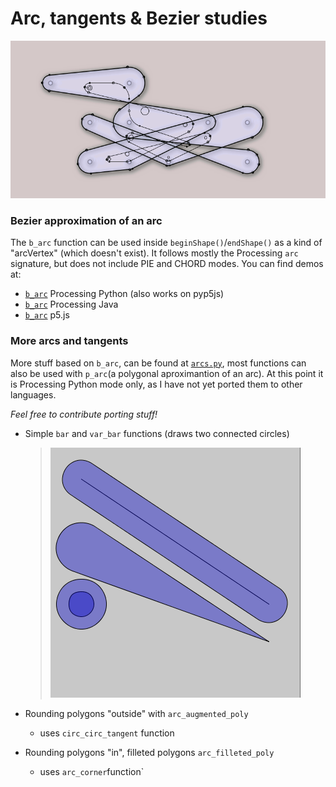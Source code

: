 #  Arc, tangents & Bezier studies

![](https://raw.githubusercontent.com/villares/arc_tangents_and_bezier_studies/master/villares_filleted_and_arc_augmented_polys/sketch_2020_09_26a.gif)

### Bezier approximation of an arc

The `b_arc` function can be used inside `beginShape()`/`endShape()` as a kind of "arcVertex" (which doesn't exist). It follows mostly the Processing `arc` signature, but does not include PIE and CHORD modes. You can find demos at:

  - [`b_arc`](/villares_bezier_arc_aproximation/villares_bezier_arc_aproximation.pyde) Processing Python (also works on pyp5js)
  - [`b_arc`](/villares_bezier_arc_aproximation_java/villares_bezier_arc_aproximation_java.pde) Processing Java 
  - [`b_arc`](/villares_bezier_arc_aproximation_p5js/villares_bezier_arc_aproximation_p5js.js) p5.js

### More arcs and tangents

More stuff based on `b_arc`, can be found at [`arcs.py`](https://raw.githubusercontent.com/villares/villares/master/arcs.py), most functions can also be used with `p_arc`(a polygonal aproximantion of an arc). At this point it is Processing Python mode only, as I have not yet ported them to other languages.

*Feel free to contribute porting stuff!*

- Simple `bar` and `var_bar` functions (draws two connected circles)
  > ![](https://raw.githubusercontent.com/villares/arc_tangents_and_bezier_studies/master/villares_arcs_and_bars/villares_arcs_and_bars.gif)

- Rounding polygons "outside" with `arc_augmented_poly`
   - uses `circ_circ_tangent` function
- Rounding polygons "in", filleted polygons `arc_filleted_poly`
   - uses `arc_corner`function`
